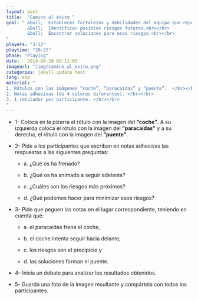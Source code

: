 ```yaml
---
layout: post
title:  "Camino al éxito "
goal: " &bull;  Establecer fortalezas y debilidades del equipo que repercuten en su productividad.<br></br>
    	&bull;  Identificar posibles riesgos futuros.<br></br>
    	&bull;  Encontrar soluciones para esos riesgos.<br></br>
"
players: "3-12"
playtime: "20-25"
phase: "Playing"
date:   2014-04-20 09:11:03
imageurl: "/img/camino_al_exito.png"
categories: jekyll update test
lang: esp
material: "
1. Rótulos con las imágenes “coche”, “paracaídas” y “puente”.  </br></br>
2. Notas adhesivas (de 4 colores diferentes). </br></br>
3. 1 rotulador por participante. </br></br>
"
---
```

- 1- Coloca en la pizarra el rótulo con la imagen del <b>“coche”</b>. A su izquierda coloca el rótulo con la imagen del <b>“paracaídas”</b> y a su derecha, el rótulo con la imagen del <b>“puente”</b>.

- 2- Pide a los participantes que escriban en notas adhesivas las respuestas a las siguientes preguntas:

	- a. ¿Qué os ha frenado?

	- b. ¿Qué os ha animado a seguir adelante?

	- c. ¿Cuáles son los riesgos más próximos?

	- d. ¿Qué podemos hacer para minimizar esos riesgos?

- 3- Pide que peguen las notas en el lugar correspondiente, teniendo en cuenta que:

	- a. el paracaídas frena el coche,

	- b. el coche intenta seguir hacia delante,

	- c. los riesgos son el precipicio y

	- d. las soluciones forman el puente.

- 4- Inicia un debate para analizar los resultados obtenidos.

- 5- Guarda una foto de la imagen resultante y compártela con todos los participantes.